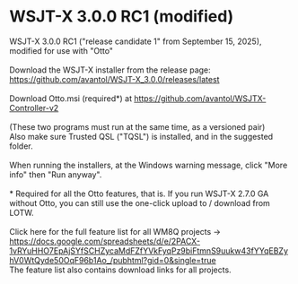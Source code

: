 # WSJT-X 3.0.0 RC1 (modified)
 WSJT-X 3.0.0 RC1 ("release candidate 1" from September 15, 2025), modified for use with "Otto"
 <br><br>Download the WSJT-X installer from the release page: 
 <br>https://github.com/avantol/WSJT-X_3.0.0/releases/latest
 <br><br>Download Otto.msi (required*) at https://github.com/avantol/WSJTX-Controller-v2
 <br><br>(These two programs must run at the same time, as a versioned pair)
 <br>Also make sure Trusted QSL ("TQSL") is installed, and in the suggested folder.
 <br><br>When running the installers, at the Windows warning message, click "More info" then "Run anyway".
 <br><br>* Required for all the Otto features, that is. If you run WSJT-X 2.7.0 GA without Otto, you can still use the one-click upload to / download from LOTW.
 <br><br>Click here for the full feature list for all WM8Q projects -> https://docs.google.com/spreadsheets/d/e/2PACX-1vRYuHHO7EpAjSYfSCHZycaMdFZfYVkFyqPz9biFtmnS9uukw43fYYqEBZyhV0WtQyde50OqF96b1Ao_/pubhtml?gid=0&single=true
 <br>The feature list also contains download links for all projects.
